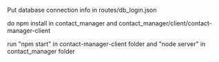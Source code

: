 Put database connection info in routes/db_login.json

do npm install in contact_manager and contact_manager/client/contact-manager-client

run "npm start" in contact-manager-client folder and "node server" in contact_manager folder
